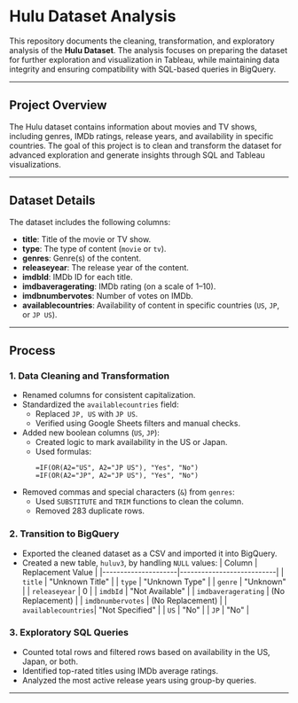 
# Hulu Dataset Analysis

This repository documents the cleaning, transformation, and exploratory analysis of the **Hulu Dataset**. The analysis focuses on preparing the dataset for further exploration and visualization in Tableau, while maintaining data integrity and ensuring compatibility with SQL-based queries in BigQuery.

---

## **Project Overview**

The Hulu dataset contains information about movies and TV shows, including genres, IMDb ratings, release years, and availability in specific countries. The goal of this project is to clean and transform the dataset for advanced exploration and generate insights through SQL and Tableau visualizations.

---

## **Dataset Details**

The dataset includes the following columns:
- **title**: Title of the movie or TV show.
- **type**: The type of content (`movie` or `tv`).
- **genres**: Genre(s) of the content.
- **releaseyear**: The release year of the content.
- **imdbId**: IMDb ID for each title.
- **imdbaveragerating**: IMDb rating (on a scale of 1–10).
- **imdbnumbervotes**: Number of votes on IMDb.
- **availablecountries**: Availability of content in specific countries (`US`, `JP`, or `JP US`).

---

## **Process**

### 1. **Data Cleaning and Transformation**
- Renamed columns for consistent capitalization.
- Standardized the `availablecountries` field:
  - Replaced `JP, US` with `JP US`.
  - Verified using Google Sheets filters and manual checks.
- Added new boolean columns (`US`, `JP`):
  - Created logic to mark availability in the US or Japan.
  - Used formulas:
    ```excel
    =IF(OR(A2="US", A2="JP US"), "Yes", "No")
    =IF(OR(A2="JP", A2="JP US"), "Yes", "No")
    ```
- Removed commas and special characters (`&`) from `genres`:
  - Used `SUBSTITUTE` and `TRIM` functions to clean the column.
  - Removed 283 duplicate rows.

### 2. **Transition to BigQuery**
- Exported the cleaned dataset as a CSV and imported it into BigQuery.
- Created a new table, `huluv3`, by handling `NULL` values:
  | Column              | Replacement Value         |
  |---------------------|---------------------------|
  | `title`             | "Unknown Title"           |
  | `type`              | "Unknown Type"            |
  | `genre`             | "Unknown"                 |
  | `releaseyear`       | 0                         |
  | `imdbId`            | "Not Available"           |
  | `imdbaveragerating` | (No Replacement)          |
  | `imdbnumbervotes`   | (No Replacement)          |
  | `availablecountries`| "Not Specified"           |
  | `US`                | "No"                      |
  | `JP`                | "No"                      |

### 3. **Exploratory SQL Queries**
- Counted total rows and filtered rows based on availability in the US, Japan, or both.
- Identified top-rated titles using IMDb average ratings.
- Analyzed the most active release years using group-by queries.

---
